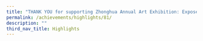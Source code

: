 ```yaml
---
title: "THANK YOU for supporting Zhonghua Annual Art Exhibition: Expose 90 2016!"
permalink: /achievements/highlights/81/
description: ""
third_nav_title: Highlights
---
```

